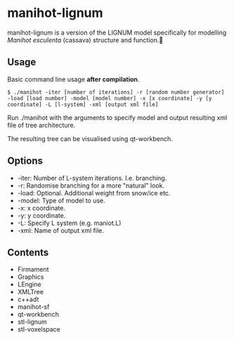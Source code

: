 # manihot-lignum

manihot-lignum is a version of the LIGNUM model specifically for modelling *Manihot esculenta* (cassava) structure and function.:seedling:

## Usage

Basic command line usage **after compilation**.

`$ ./manihot -iter [number of iterations] -r [random number generator] -load [load number] -model [model number] -x [x coordinate] -y [y coordinate] -L [l-system] -xml [output xml file]`

Run ./manihot with the arguments to specify model and output resulting xml file of tree architecture.

The resulting tree can be visualised using qt-workbench.

## Options

- -iter: Number of L-system iterations. I.e. branching.
- -r: Randomise branching for a more "natural" look.
- -load: Optional. Additional weight from snow/ice etc.
- -model: Type of model to use.
- -x: x coordinate.
- -y: y coordinate.
- -L: Specify L system (e.g. maniot.L)
- -xml: Name of output xml file.

## Contents

- Firmament
- Graphics
- LEngine
- XMLTree
- c++adt
- manihot-sf
- qt-workbench
- stl-lignum
- stl-voxelspace
